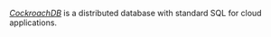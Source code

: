 [*CockroachDB*](https://github.com/cockroachdb/cockroach) is a distributed database with standard SQL for cloud applications.
